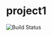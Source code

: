 # project1

![Build Status](https://github.com/chatziko-k08/lecture-code/workflows/run-tests/badge.svg)
